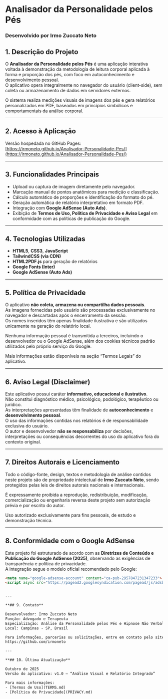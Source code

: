 # Analisador da Personalidade pelos Pés  
### Desenvolvido por **Irmo Zuccato Neto**

## 1. Descrição do Projeto

O **Analisador da Personalidade pelos Pés** é uma aplicação interativa voltada à demonstração da metodologia de leitura corporal aplicada à forma e proporção dos pés, com foco em autoconhecimento e desenvolvimento pessoal.  
O aplicativo opera integralmente no navegador do usuário (client-side), sem coleta ou armazenamento de dados em servidores externos.

O sistema realiza medições visuais de imagens dos pés e gera relatórios personalizados em PDF, baseados em princípios simbólicos e comportamentais da análise corporal.

---

## 2. Acesso à Aplicação

Versão hospedada no GitHub Pages:  
[https://irmoneto.github.io/Analisador-Personalidade-Pes/](https://irmoneto.github.io/Analisador-Personalidade-Pes/)

---

## 3. Funcionalidades Principais

- Upload ou captura de imagem diretamente pelo navegador.  
- Marcação manual de pontos anatômicos para medição e classificação.  
- Cálculo automático de proporções e identificação do formato do pé.  
- Geração automática de relatório interpretativo em formato PDF.  
- Integração com **Google AdSense (Auto Ads)**.  
- Exibição de **Termos de Uso, Política de Privacidade e Aviso Legal** em conformidade com as políticas de publicação do Google.

---

## 4. Tecnologias Utilizadas

- **HTML5**, **CSS3**, **JavaScript**  
- **TailwindCSS (via CDN)**  
- **HTML2PDF.js** para geração de relatórios  
- **Google Fonts (Inter)**  
- **Google AdSense (Auto Ads)**  

---

## 5. Política de Privacidade

O aplicativo **não coleta, armazena ou compartilha dados pessoais**.  
As imagens fornecidas pelo usuário são processadas exclusivamente no navegador e descartadas após o encerramento da sessão.  
Os nomes inseridos têm apenas finalidade ilustrativa e são utilizados unicamente na geração do relatório local.  

Nenhuma informação pessoal é transmitida a terceiros, incluindo o desenvolvedor ou o Google AdSense, além dos cookies técnicos padrão utilizados pelo próprio serviço do Google.

Mais informações estão disponíveis na seção “Termos Legais” do aplicativo.

---

## 6. Aviso Legal (Disclaimer)

Este aplicativo possui caráter **informativo, educacional e ilustrativo**.  
Não constitui diagnóstico médico, psicológico, podológico, terapêutico ou jurídico.  
As interpretações apresentadas têm finalidade de **autoconhecimento** e **desenvolvimento pessoal**.  
O uso das informações contidas nos relatórios é de responsabilidade exclusiva do usuário.  
O autor e desenvolvedor **não se responsabiliza** por decisões, interpretações ou consequências decorrentes do uso do aplicativo fora do contexto original.

---

## 7. Direitos Autorais e Licenciamento

Todo o código-fonte, design, textos e metodologia de análise contidos neste projeto são de propriedade intelectual de **Irmo Zuccato Neto**, sendo protegidos pelas leis de direitos autorais nacionais e internacionais.  

É expressamente proibida a reprodução, redistribuição, modificação, comercialização ou engenharia reversa deste projeto sem autorização prévia e por escrito do autor.

Uso autorizado exclusivamente para fins pessoais, de estudo e demonstração técnica.

---

## 8. Conformidade com o Google AdSense

Este projeto foi estruturado de acordo com as **Diretrizes de Conteúdo e Publicação do Google AdSense (2025)**, observando as exigências de transparência e política de privacidade.  
A integração segue o modelo oficial recomendado pelo Google:

```html
<meta name="google-adsense-account" content="ca-pub-2957847231347233">
<script async src="https://pagead2.googlesyndication.com/pagead/js/adsbygoogle.js?client=ca-pub-2957847231347233" crossorigin="anonymous"></script>


---

**## 9. Contato**

Desenvolvedor: Irmo Zuccato Neto
Função: Advogado e Terapeuta
Especialização: Análise da Personalidade pelos Pés e Hipnose Não Verbal
Local: Campinas - SP, Brasil

Para informações, parcerias ou solicitações, entre em contato pelo site oficial ou perfil no GitHub:
https://github.com/irmoneto

---

**## 10. Última Atualização**

Outubro de 2025
Versão do aplicativo: v1.0 – “Análise Visual e Relatório Integrado”

Para mais informações:
- [Termos de Uso](TERMS.md)
- [Política de Privacidade](PRIVACY.md)

